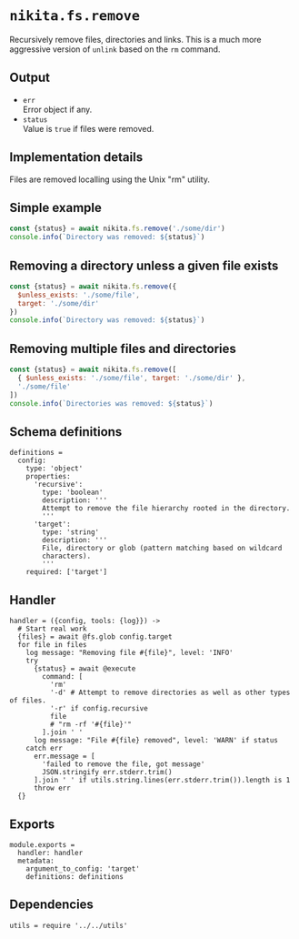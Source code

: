 
# `nikita.fs.remove`

Recursively remove files, directories and links. This is a much more aggressive
version of `unlink` based on the `rm` command.

## Output

* `err`   
  Error object if any.   
* `status`   
  Value is `true` if files were removed.   

## Implementation details

Files are removed localling using the Unix "rm" utility.

## Simple example

```js
const {status} = await nikita.fs.remove('./some/dir')
console.info(`Directory was removed: ${status}`)
```

## Removing a directory unless a given file exists

```js
const {status} = await nikita.fs.remove({
  $unless_exists: './some/file',
  target: './some/dir'
})
console.info(`Directory was removed: ${status}`)
```

## Removing multiple files and directories

```js
const {status} = await nikita.fs.remove([
  { $unless_exists: './some/file', target: './some/dir' },
  './some/file'
])
console.info(`Directories was removed: ${status}`)
```

## Schema definitions

    definitions =
      config:
        type: 'object'
        properties:
          'recursive':
            type: 'boolean'
            description: '''
            Attempt to remove the file hierarchy rooted in the directory.
            '''
          'target':
            type: 'string'
            description: '''
            File, directory or glob (pattern matching based on wildcard
            characters).
            '''
        required: ['target']

## Handler

    handler = ({config, tools: {log}}) ->
      # Start real work
      {files} = await @fs.glob config.target
      for file in files
        log message: "Removing file #{file}", level: 'INFO'
        try
          {status} = await @execute
            command: [
              'rm'
              '-d' # Attempt to remove directories as well as other types of files.
              '-r' if config.recursive
              file
              # "rm -rf '#{file}'"
            ].join ' '
          log message: "File #{file} removed", level: 'WARN' if status
        catch err
          err.message = [
            'failed to remove the file, got message'
            JSON.stringify err.stderr.trim()
          ].join ' ' if utils.string.lines(err.stderr.trim()).length is 1
          throw err
      {}

## Exports

    module.exports =
      handler: handler
      metadata:
        argument_to_config: 'target'
        definitions: definitions

## Dependencies

    utils = require '../../utils'
